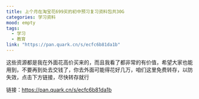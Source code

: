 ```yaml
---
title: 上个月在淘宝花699买的初中预习复习资料包共30G
categories: 学习资料
mood: empty
tags:
  - 学习
  - 教育
link: "https://pan.quark.cn/s/ecfc6b81da1b"
---
```





这些资源都是我在外面花高价买来的，而且我看了都非常的有价值，希望大家也能用到，不要再到处去交钱了，你去外面可能得花好几万，咱们这里免费转存，以防失效，点击下方链接，尽快转存就行




链接：https://pan.quark.cn/s/ecfc6b81da1b














